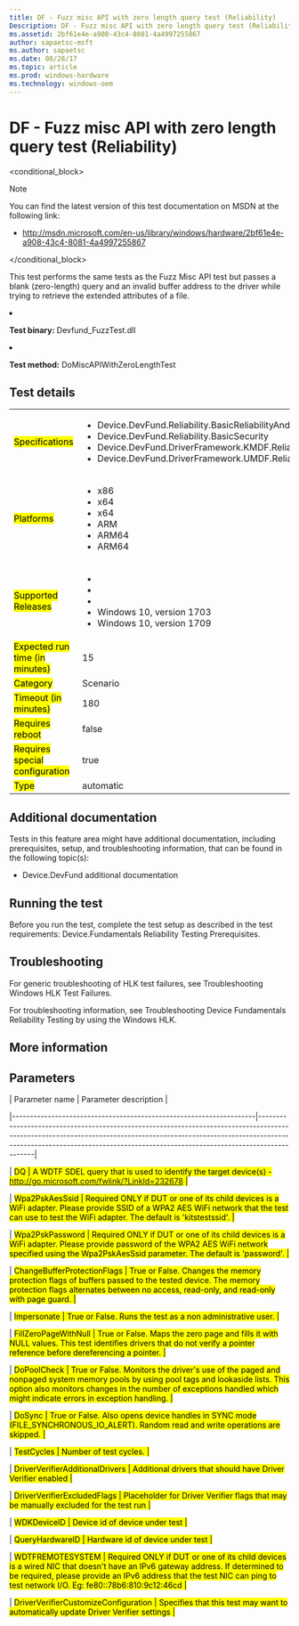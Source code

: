 ```yaml
---
title: DF - Fuzz misc API with zero length query test (Reliability)
Description: DF - Fuzz misc API with zero length query test (Reliability)
ms.assetid: 2bf61e4e-a908-43c4-8081-4a4997255867
author: sapaetsc-msft
ms.author: sapaetsc
ms.date: 08/28/17
ms.topic: article
ms.prod: windows-hardware
ms.technology: windows-oem
---
```


# DF - Fuzz misc API with zero length query test (Reliability)

<conditional_block> <conditions> <docset value="standalone"></docset> </conditions>

>[!NOTE]
You can find the latest version of this test documentation on MSDN at the following link:

-   <xref hlink="http://msdn.microsoft.com/en-us/library/windows/hardware/2bf61e4e-a908-43c4-8081-4a4997255867">http://msdn.microsoft.com/en-us/library/windows/hardware/2bf61e4e-a908-43c4-8081-4a4997255867</b>


</conditional_block>

This test performs the same tests as the Fuzz Misc API test but passes a blank (zero-length) query and an invalid buffer address to the driver while trying to retrieve the extended attributes of a file.

<list nobullets="1">

<li>
**Test binary:** Devfund\_FuzzTest.dll

</li>
<li>
**Test method:** DoMiscAPIWithZeroLengthTest

</li>
</ul>
## Test details

<table>
<colgroup>
<col width="50%" />
<col width="50%" />
</colgroup>
<tbody>
<tr class="odd">
<td><mark type="bullet_intro">Specifications</b></td>
<td><ul>
<li>Device.DevFund.Reliability.BasicReliabilityAndPerformance</li>
<li>Device.DevFund.Reliability.BasicSecurity</li>
<li>Device.DevFund.DriverFramework.KMDF.Reliability</li>
<li>Device.DevFund.DriverFramework.UMDF.Reliability</li>
</ul></td>
</tr>
<tr class="even">
<td><mark type="bullet_intro">Platforms</b></td>
<td><ul>
<li><tla rid="win_threshold_desktop"></tla> x86</li>
<li><tla rid="win_threshold_desktop"></tla> x64</li>
<li><tla rid="win_threshold_server"></tla> x64</li>
<li><tla rid="win_threshold_mobile"></tla> ARM</li>
<li><tla rid="win_threshold_desktop"></tla> ARM64</li>
<li><tla rid="win_threshold_mobile"></tla> ARM64</li>
</ul></td>
</tr>
<tr class="odd">
<td><mark type="bullet_intro">Supported Releases</b></td>
<td><ul>
<li><tla rid="win_10"></tla></li>
<li><tla rid="win_10_th2"></tla></li>
<li><tla rid="win_10_rs1"></tla></li>
<li>Windows 10, version 1703</li>
<li>Windows 10, version 1709</li>
</ul></td>
</tr>
<tr class="even">
<td><mark type="bullet_intro">Expected run time (in minutes)</b></td>
<td>15</td>
</tr>
<tr class="odd">
<td><mark type="bullet_intro">Category</b></td>
<td>Scenario</td>
</tr>
<tr class="even">
<td><mark type="bullet_intro">Timeout (in minutes)</b></td>
<td>180</td>
</tr>
<tr class="odd">
<td><mark type="bullet_intro">Requires reboot</b></td>
<td>false</td>
</tr>
<tr class="even">
<td><mark type="bullet_intro">Requires special configuration</b></td>
<td>true</td>
</tr>
<tr class="odd">
<td><mark type="bullet_intro">Type</b></td>
<td>automatic</td>
</tr>
</tbody>
</table>

## Additional documentation

Tests in this feature area might have additional documentation, including prerequisites, setup, and troubleshooting information, that can be found in the following topic(s):

-   <xref rid="p_hlk_test.device_devfund_additional_documentation">Device.DevFund additional documentation</b>

## Running the test

Before you run the test, complete the test setup as described in the test requirements: <xref rid="p_hlk_test.devicefundamentals_reliability_testing_prerequisites">Device.Fundamentals Reliability Testing Prerequisites</b>.

## Troubleshooting

For generic troubleshooting of HLK test failures, see <xref rid="p_hlk.troubleshooting_windows_hlk_test_failures">Troubleshooting Windows HLK Test Failures</b>.

For troubleshooting information, see <xref rid="p_hlk_test.troubleshooting_device_fundamentals_reliability_testing_by_using_the_windows_hck">Troubleshooting Device Fundamentals Reliability Testing by using the Windows HLK</b>.

## More information

## Parameters

| Parameter name                                                     | Parameter description                                                                                                                                                                                                                                   |
|--------------------------------------------------------------------|---------------------------------------------------------------------------------------------------------------------------------------------------------------------------------------------------------------------------------------------------------|
| <mark type="bullet_intro">DQ</b>                                   | A WDTF SDEL query that is used to identify the target device(s) - http://go.microsoft.com/fwlink/?LinkId=232678                                                                                                                                         |
| <mark type="bullet_intro">Wpa2PskAesSsid</b>                       | Required ONLY if DUT or one of its child devices is a WiFi adapter. Please provide SSID of a WPA2 AES WiFi network that the test can use to test the WiFi adapter. The default is 'kitstestssid'.                                                       |
| <mark type="bullet_intro">Wpa2PskPassword</b>                      | Required ONLY if DUT or one of its child devices is a WiFi adapter. Please provide password of the WPA2 AES WiFi network specified using the Wpa2PskAesSsid parameter. The default is 'password'.                                                       |
| <mark type="bullet_intro">ChangeBufferProtectionFlags</b>          | True or False. Changes the memory protection flags of buffers passed to the tested device. The memory protection flags alternates between no access, read-only, and read-only with page guard.                                                          |
| <mark type="bullet_intro">Impersonate</b>                          | True or False. Runs the test as a non administrative user.                                                                                                                                                                                              |
| <mark type="bullet_intro">FillZeroPageWithNull</b>                 | True or False. Maps the zero page and fills it with NULL values. This test identifies drivers that do not verify a pointer reference before dereferencing a pointer.                                                                                    |
| <mark type="bullet_intro">DoPoolCheck</b>                          | True or False. Monitors the driver's use of the paged and nonpaged system memory pools by using pool tags and lookaside lists. This option also monitors changes in the number of exceptions handled which might indicate errors in exception handling. |
| <mark type="bullet_intro">DoSync</b>                               | True or False. Also opens device handles in SYNC mode (FILE\_SYNCHRONOUS\_IO\_ALERT). Random read and write operations are skipped.                                                                                                                     |
| <mark type="bullet_intro">TestCycles</b>                           | Number of test cycles.                                                                                                                                                                                                                                  |
| <mark type="bullet_intro">DriverVerifierAdditionalDrivers</b>      | Additional drivers that should have Driver Verifier enabled                                                                                                                                                                                             |
| <mark type="bullet_intro">DriverVerifierExcludedFlags</b>          | Placeholder for Driver Verifier flags that may be manually excluded for the test run                                                                                                                                                                    |
| <mark type="bullet_intro">WDKDeviceID</b>                          | Device id of device under test                                                                                                                                                                                                                          |
| <mark type="bullet_intro">QueryHardwareID</b>                      | Hardware id of device under test                                                                                                                                                                                                                        |
| <mark type="bullet_intro">WDTFREMOTESYSTEM</b>                     | Required ONLY if DUT or one of its child devices is a wired NIC that doesn't have an IPv6 gateway address. If determined to be required, please provide an IPv6 address that the test NIC can ping to test network I/O. Eg: fe80::78b6:810:9c12:46cd    |
| <mark type="bullet_intro">DriverVerifierCustomizeConfiguration</b> | Specifies that this test may want to automatically update Driver Verifier settings                                                                                                                                                                      |






